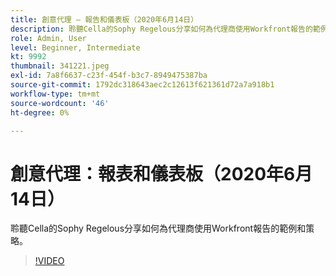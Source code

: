 ```yaml
---
title: 創意代理 — 報告和儀表板（2020年6月14日）
description: 聆聽Cella的Sophy Regelous分享如何為代理商使用Workfront報告的範例和策略。
role: Admin, User
level: Beginner, Intermediate
kt: 9992
thumbnail: 341221.jpeg
exl-id: 7a8f6637-c23f-454f-b3c7-8949475387ba
source-git-commit: 1792dc318643aec2c12613f621361d72a7a918b1
workflow-type: tm+mt
source-wordcount: '46'
ht-degree: 0%

---
```


# 創意代理：報表和儀表板（2020年6月14日）

聆聽Cella的Sophy Regelous分享如何為代理商使用Workfront報告的範例和策略。

>[!VIDEO](https://video.tv.adobe.com/v/341221/?quality=12&learn=on)
